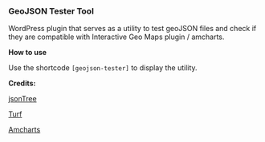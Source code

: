 ### GeoJSON Tester Tool

WordPress plugin that serves as a utility to test geoJSON files and check if they are compatible with Interactive Geo Maps plugin / amcharts.

**How to use**

Use the shortcode `[geojson-tester]` to display the utility.

**Credits:**

[jsonTree](http://github.com/summerstyle/jsonTreeViewer)

[Turf](https://github.com/Turfjs/turf)

[Amcharts](https://www.amcharts.com/)